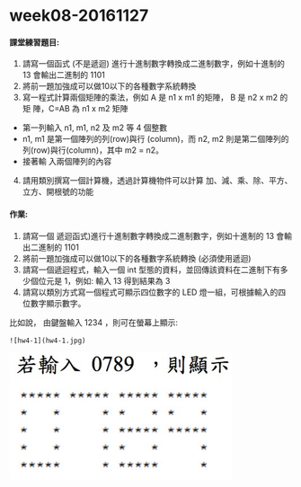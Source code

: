 # week08-20161127

#### 課堂練習題目:  

1. 請寫一個函式 (不是遞迴) 進行十進制數字轉換成二進制數字，例如十進制的 13 會輸出二進制的 1101
2. 將前一題加強成可以做10以下的各種數字系統轉換
3. 寫一程式計算兩個矩陣的乘法，例如 A 是 n1 x m1 的矩陣， B 是 n2 x m2 的矩 陣，C=AB 為 n1 x m2 矩陣
 - 第一列輸入 n1, m1, n2 及 m2 等 4 個整數
 - n1, m1 是第一個陣列的列(row)與行 (column)，而 n2, m2 則是第二個陣列的列(row)與行(column)，其中 m2 = n2。
 - 接著輸 入兩個陣列的內容
4. 請用類別撰寫一個計算機，透過計算機物件可以計算 加、減、乘、除、平方、立方、開根號的功能


#### 作業:
1. 請寫一個 遞迴函式)進行十進制數字轉換成二進制數字，例如十進制的 13 會輸出二進制的 1101
2. 將前一題加強成可以做10以下的各種數字系統轉換 (必須使用遞迴)
3. 請寫一個遞迴程式，輸入一個 int 型態的資料，並回傳該資料在二進制下有多少個位元是 1，例如: 輸入 13 得到結果為 3
4. 請寫以類別方式寫一個程式可顯示四位數字的 LED 燈一組，可根據輸入的四位數字顯示數字。

  比如說， 由鍵盤輸入 1234 ，則可在螢幕上顯示:

	![hw4-1](hw4-1.jpg)
  
  ![hw4-2](hw4-2.jpg)
